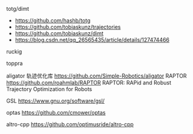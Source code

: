 totg/dimt
- https://github.com/hashb/totg
- https://github.com/tobiaskunz/trajectories
- https://github.com/tobiaskunz/dimt
- https://blog.csdn.net/qq_26565435/article/details/127474466

ruckig

toppra

aligator 轨迹优化库
https://github.com/Simple-Robotics/aligator
RAPTOR
https://github.com/roahmlab/RAPTOR RAPTOR: RAPid and Robust Trajectory Optimization for Robots

GSL https://www.gnu.org/software/gsl/

optas https://github.com/cmower/optas

altro-cpp https://github.com/optimusride/altro-cpp




